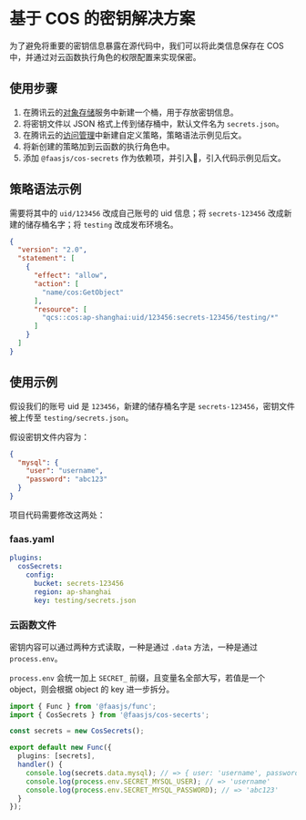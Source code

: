 # 基于 COS 的密钥解决方案

为了避免将重要的密钥信息暴露在源代码中，我们可以将此类信息保存在 COS 中，并通过对云函数执行角色的权限配置来实现保密。

## 使用步骤

1. 在腾讯云的[对象存储](https://console.cloud.tencent.com/cos5)服务中新建一个桶，用于存放密钥信息。
2. 将密钥文件以 JSON 格式上传到储存桶中，默认文件名为 `secrets.json`。
3. 在腾讯云的[访问管理](https://console.cloud.tencent.com/cam/policy)中新建自定义策略，策略语法示例见后文。
4. 将新创建的策略加到云函数的执行角色中。
5. 添加 `@faasjs/cos-secrets` 作为依赖项，并引入，引入代码示例见后文。

## 策略语法示例

需要将其中的 `uid/123456` 改成自己账号的 uid 信息；将 `secrets-123456` 改成新建的储存桶名字；将 `testing` 改成发布环境名。

```json
{
  "version": "2.0",
  "statement": [
    {
      "effect": "allow",
      "action": [
        "name/cos:GetObject"
      ],
      "resource": [
        "qcs::cos:ap-shanghai:uid/123456:secrets-123456/testing/*"
      ]
    }
  ]
}
```

## 使用示例

假设我们的账号 uid 是 `123456`，新建的储存桶名字是 `secrets-123456`，密钥文件被上传至 `testing/secrets.json`。

假设密钥文件内容为：

```json
{
  "mysql": {
    "user": "username",
    "password": "abc123"
  }
}
```

项目代码需要修改这两处：

### faas.yaml

```yaml
plugins:
  cosSecrets:
    config:
      bucket: secrets-123456
      region: ap-shanghai
      key: testing/secrets.json
```

### 云函数文件

密钥内容可以通过两种方式读取，一种是通过 `.data` 方法，一种是通过 `process.env`。

`process.env` 会统一加上 `SECRET_` 前缀，且变量名全部大写，若值是一个 object，则会根据 object 的 key 进一步拆分。

```typescript
import { Func } from '@faasjs/func';
import { CosSecrets } from '@faasjs/cos-secerts';

const secrets = new CosSecrets();

export default new Func({
  plugins: [secrets],
  handler() {
    console.log(secrets.data.mysql); // => { user: 'username', password: 'abc123' }
    console.log(process.env.SECRET_MYSQL_USER); // => 'username'
    console.log(process.env.SECRET_MYSQL_PASSWORD); // => 'abc123'
  }
});
```
